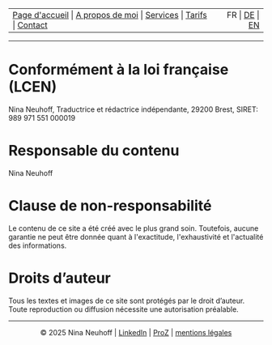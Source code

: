 <!-- Header -->
<table width="100%">
<tr>
<td align="left">
<a href="index.md">Page d'accueil</a> |
<a href="about.md">A propos de moi</a> |
<a href="services.md">Services</a> |
<a href="pricing.md">Tarifs</a> |
<a href="contact.md">Contact</a>
</td>
<td align="right">
FR | <a href="../de/index.md">DE</a> | <a href="../en/index.md">EN</a>
</td>
</tr>
</table>
<hr>

# Conformément à la loi française (LCEN)
Nina Neuhoff,
Traductrice et rédactrice indépendante,
29200 Brest,
SIRET: 989 971 551 000019

# Responsable du contenu
Nina Neuhoff  

# Clause de non-responsabilité
Le contenu de ce site a été créé avec le plus grand soin. Toutefois, aucune garantie ne peut être donnée quant à l'exactitude, l'exhaustivité et l'actualité des informations. 

# Droits d’auteur
Tous les textes et images de ce site sont protégés par le droit d’auteur. Toute reproduction ou diffusion nécessite une autorisation préalable.

<!-- Footer -->
<hr>
<p align="center">
&copy; 2025 Nina Neuhoff | <a href="http://www.linkedin.com/in/nina-neuhoff-32b162283">LinkedIn</a> | <a href="https://www.proz.com/translator/4180778">ProZ</a> | <a href="impressum.md">mentions légales</a>
</p>
